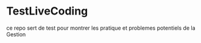 # TestLiveCoding

ce repo sert de test pour montrer les pratique et problemes potentiels de la Gestion